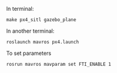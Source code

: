 In terminal:
```
make px4_sitl gazebo_plane
```

In another terminal:
```
roslaunch mavros px4.launch 
```

To set parameters 
```
rosrun mavros mavparam set FTI_ENABLE 1
```

